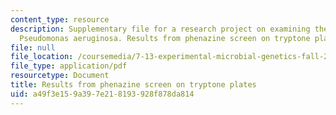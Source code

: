 ```yaml
---
content_type: resource
description: Supplementary file for a research project on examining the biology of
  Pseudomonas aeruginosa. Results from phenazine screen on tryptone plates.
file: null
file_location: /coursemedia/7-13-experimental-microbial-genetics-fall-2008/a49f3e159a397e218193928f878da814_MIT7_13f08_lab25_PhenazineScreen.pdf
file_type: application/pdf
resourcetype: Document
title: Results from phenazine screen on tryptone plates
uid: a49f3e15-9a39-7e21-8193-928f878da814
---
```

